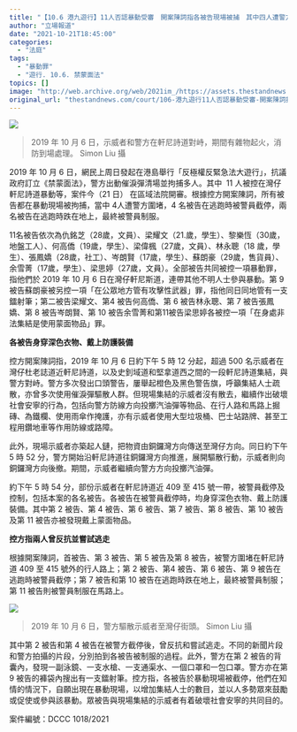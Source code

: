 ```yaml
---
title: "【10.6 港九遊行】11人否認暴動受審　開案陳詞指各被告現場被捕　其中四人遭警方圍堵"
author: "立場報道"
date: "2021-10-21T18:45:00"
categories:
  - "法庭"
tags:
  - "暴動罪"
  - "遊行. 10.6. 禁蒙面法"
topics: []
image: "http://web.archive.org/web/2021im_/https://assets.thestandnews.com/media/photos/247382074_10224246526645130_101808904128876781_n.jpg"
original_url: "thestandnews.com/court/106-港九遊行11人否認暴動受審-開案陳詞指各被告現場被捕-其中四人遭警方圍堵"
---
```

![](http://web.archive.org/web/2021im_/https://assets.thestandnews.com/media/photos/247382074_10224246526645130_101808904128876781_n.jpg)
> 2019 年 10 月 6 日，示威者和警方在軒尼詩道對峙，期間有雜物起火，消防到場處理。 Simon Liu 攝

2019 年 10 月 6 日，網民上周日發起在港島舉行「反極權反緊急法大遊行」，抗議政府訂立《禁蒙面法》，警方出動催淚彈清場並拘捕多人。其中  11 人被控在灣仔軒尼詩道暴動等，案件今（21 日） 在區域法院開審。根據控方開案陳詞，所有被告都在暴動現場被拘捕，當中 4人遭警方圍堵，4 名被告在逃跑時被警員截停，兩名被告在逃跑時跌在地上，最終被警員制服。

11名被告依次為仇銘芝（28歲，文員）、梁耀文（21.歲，學生）、黎樂恆（30歲，地盤工人）、何高僑（19歲，學生）、梁偉楓（27歲，文員）、林永聰（18 歲，學生）、張鳳嬌（28歲，社工）、岑朗賢（17歲，學生）、蘇朗豪（29歲，售貨員）、余雪菁（17歲，學生）、梁思婷（27歲，文員）。全部被告共同被控一項暴動罪，指他們於 2019 年 10 月 6 日在灣仔軒尼斯道，連帶其他不明人士參與暴動。第 9 被告蘇朗豪被另控一項「在公眾地方管有攻擊性武器」罪，指他同日同地管有一支鐳射筆；第二被告梁耀文、第4 被告何高僑、第 6 被告林永聰、第 7 被告張鳳嬌、第 8 被告岑朗賢、第 10 被告余雪菁和第11被告梁思婷各被控一項「在身處非法集結是使用蒙面物品」罪。

**各被告身穿深色衣物、戴上防護裝備**

控方開案陳詞指，2019 年 10 月 6 日約下午 5 時 12 分起，超過 500 名示威者在灣仔杜老誌道近軒尼詩道，以及史釗域道和堅拿道西之間的一段軒尼詩道集結，與警方對峙。警方多次發出口頭警告，屢舉起橙色及黑色警告旗，呼籲集結人士疏散，亦曾多次使用催淚彈驅散人群。但現場集結的示威者沒有散去，繼續作出破壞社會安寧的行為，包括向警方防線方向投擲汽油彈等物品、在行人路和馬路上掘磚、為鐵欄、使用雨傘作掩護，亦有示威者使用大型垃圾桶、巴士站路牌、甚至工程用鑽地車等作用防線或路障。

此外，現場示威者亦築起人鏈，把物資由銅鑼灣方向傳送至灣仔方向。同日約下午 5 時 52 分，警方開始沿軒尼詩道往銅鑼灣方向推進，展開驅散行動，示威者則向銅鑼灣方向後撤。期間，示威者繼續向警方方向投擲汽油彈。

約下午 5 時 54 分，部份示威者在軒尼詩道近 409 至 415 號一帶，被警員截停及控制，包括本案的各名被告。各被告在被警員截停時，均身穿深色衣物、戴上防護裝備。其中第 2 被告、第 4 被告、第 6 被告、第 7 被告、第 8 被告、第 10 被告及第 11 被告亦被發現戴上蒙面物品。

**控方指兩人曾反抗並嘗試逃走**

根據開案陳詞，首被告、第 3 被告、第 5 被告及第 8 被告，被警方圍堵在軒尼詩道 409 至 415 號外的行人路上；第 2 被告、第4 被告、第 6 被告、第 9 被告在逃跑時被警員截停；第 7 被告和第 10 被告在逃跑時跌在地上，最終被警員制服；第 11 被告則被警員制服在馬路上。

![](http://web.archive.org/web/2021im_/https://assets.thestandnews.com/media/photos/247832596_10224246526965138_351340534667537125_n.jpg)
> 2019 年 10 月 6 日，警方驅散示威者至灣仔街頭。 Simon Liu 攝

其中第 2 被告和第 4 被告在被警方截停後，曾反抗和嘗試逃走。不同的新聞片段和警方拍攝的片段，分別拍到各被告被制服的過程。此外，警方在第 2 被告的背囊內，發現一副泳鏡、一支水槍、一支通渠水、一個口罩和一包口罩。警方亦在第 9 被告的褲袋內搜出有一支鐳射筆。控方指，各被告於暴動現場被截停，他們在知情的情況下，自願出現在暴動現場，以增加集結人士的數目，並以人多勢眾來鼓勵或促使或參與該暴動。眾被告與現場集結的示威者有着破壞社會安寧的共同目的。

案件編號：DCCC 1018/2021